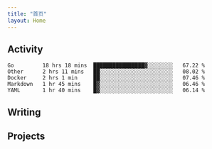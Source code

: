 ```yaml
---
title: "首页"
layout: Home
---
```


## Activity
<!--START_SECTION:waka-->
```text
Go         18 hrs 18 mins  ████████████████▓░░░░░░░░   67.22 % 
Other      2 hrs 11 mins   ██░░░░░░░░░░░░░░░░░░░░░░░   08.02 % 
Docker     2 hrs 1 min     ██░░░░░░░░░░░░░░░░░░░░░░░   07.46 % 
Markdown   1 hr 45 mins    █▓░░░░░░░░░░░░░░░░░░░░░░░   06.46 % 
YAML       1 hr 40 mins    █▓░░░░░░░░░░░░░░░░░░░░░░░   06.14 % 
```
<!--END_SECTION:waka-->

## Writing
<PindedPosts />

## Projects
<Projects />
